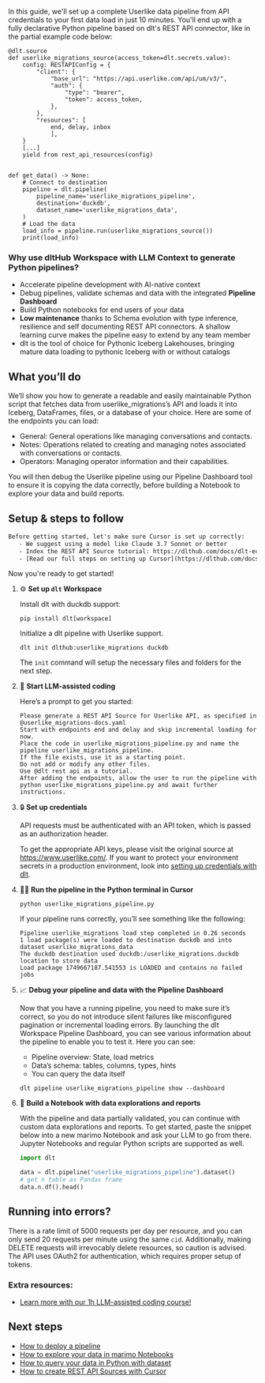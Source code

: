 In this guide, we'll set up a complete Userlike data pipeline from API credentials to your first data load in just 10 minutes. You'll end up with a fully declarative Python pipeline based on dlt's REST API connector, like in the partial example code below:

```python-outcome
@dlt.source
def userlike_migrations_source(access_token=dlt.secrets.value):
    config: RESTAPIConfig = {
        "client": {
            "base_url": "https://api.userlike.com/api/um/v3/",
            "auth": {
                "type": "bearer",
                "token": access_token,
            },
        },
        "resources": [
            end, delay, inbox
            ],
    }
    [...]
    yield from rest_api_resources(config)


def get_data() -> None:
    # Connect to destination
    pipeline = dlt.pipeline(
        pipeline_name='userlike_migrations_pipeline',
        destination='duckdb',
        dataset_name='userlike_migrations_data', 
    )
    # Load the data
    load_info = pipeline.run(userlike_migrations_source())
    print(load_info) 
```

### Why use dltHub Workspace with LLM Context to generate Python pipelines?

- Accelerate pipeline development with AI-native context
- Debug pipelines, validate schemas and data with the integrated **Pipeline Dashboard**
- Build Python notebooks for end users of your data
- **Low maintenance** thanks to Schema evolution with type inference, resilience and self documenting REST API connectors. A shallow learning curve makes the pipeline easy to extend by any team member
- dlt is the tool of choice for Pythonic Iceberg Lakehouses, bringing mature data loading to pythonic Iceberg with or without catalogs

## What you’ll do

We’ll show you how to generate a readable and easily maintainable Python script that fetches data from userlike_migrations’s API and loads it into Iceberg, DataFrames, files, or a database of your choice. Here are some of the endpoints you can load:

- General: General operations like managing conversations and contacts.
- Notes: Operations related to creating and managing notes associated with conversations or contacts.
- Operators: Managing operator information and their capabilities.

You will then debug the Userlike pipeline using our Pipeline Dashboard tool to ensure it is copying the data correctly, before building a Notebook to explore your data and build reports.

## Setup & steps to follow

```default
Before getting started, let's make sure Cursor is set up correctly:
   - We suggest using a model like Claude 3.7 Sonnet or better
   - Index the REST API Source tutorial: https://dlthub.com/docs/dlt-ecosystem/verified-sources/rest_api/ and add it to context as **@dlt rest api**
   - [Read our full steps on setting up Cursor](https://dlthub.com/docs/dlt-ecosystem/llm-tooling/cursor-restapi#23-configuring-cursor-with-documentation)
```

Now you're ready to get started!

1. ⚙️ **Set up `dlt` Workspace**
    
    Install dlt with duckdb support:
    ```shell
    pip install dlt[workspace]
    ```

    Initialize a dlt pipeline with Userlike support.
    ```shell
    dlt init dlthub:userlike_migrations duckdb
    ```

    The `init` command will setup the necessary files and folders for the next step.
    
2. 🤠 **Start LLM-assisted coding**
    
    Here’s a prompt to get you started:
    
    ```prompt
    Please generate a REST API Source for Userlike API, as specified in @userlike_migrations-docs.yaml 
    Start with endpoints end and delay and skip incremental loading for now. 
    Place the code in userlike_migrations_pipeline.py and name the pipeline userlike_migrations_pipeline. 
    If the file exists, use it as a starting point. 
    Do not add or modify any other files. 
    Use @dlt rest api as a tutorial. 
    After adding the endpoints, allow the user to run the pipeline with python userlike_migrations_pipeline.py and await further instructions.
    ```

    
3. 🔒 **Set up credentials** 
    
    API requests must be authenticated with an API token, which is passed as an authorization header.
    
    To get the appropriate API keys, please visit the original source at https://www.userlike.com/.
    If you want to protect your environment secrets in a production environment, look into [setting up credentials with dlt](https://dlthub.com/docs/walkthroughs/add_credentials).
    
4. 🏃‍♀️ **Run the pipeline in the Python terminal in Cursor**
    
    ```shell
    python userlike_migrations_pipeline.py
    ```
    
    If your pipeline runs correctly, you’ll see something like the following:
    
    ```shell
    Pipeline userlike_migrations load step completed in 0.26 seconds
    1 load package(s) were loaded to destination duckdb and into dataset userlike_migrations_data
    The duckdb destination used duckdb:/userlike_migrations.duckdb location to store data
    Load package 1749667187.541553 is LOADED and contains no failed jobs
    ```
    
5. 📈 **Debug your pipeline and data with the Pipeline Dashboard**

    Now that you have a running pipeline, you need to make sure it’s correct, so you do not introduce silent failures like misconfigured pagination or incremental loading errors. By launching the dlt Workspace Pipeline Dashboard, you can see various information about the pipeline to enable you to test it. Here you can see:
    - Pipeline overview: State, load metrics
    - Data’s schema: tables, columns, types, hints
    - You can query the data itself
    
    ```shell
    dlt pipeline userlike_migrations_pipeline show --dashboard
    ```
    
6. 🐍 **Build a Notebook with data explorations and reports**

    With the pipeline and data partially validated, you can continue with custom data explorations and reports. To get started, paste the snippet below into a new marimo Notebook and ask your LLM to go from there. Jupyter Notebooks and regular Python scripts are supported as well.

    
    ```python
    import dlt

   data = dlt.pipeline("userlike_migrations_pipeline").dataset()
   # get n table as Pandas frame
   data.n.df().head()
    ```

## Running into errors?

There is a rate limit of 5000 requests per day per resource, and you can only send 20 requests per minute using the same `cid`. Additionally, making DELETE requests will irrevocably delete resources, so caution is advised. The API uses OAuth2 for authentication, which requires proper setup of tokens.

### Extra resources:

- [Learn more with our 1h LLM-assisted coding course!](https://www.youtube.com/watch?v=GGid70rnJuM)

## Next steps

- [How to deploy a pipeline](https://dlthub.com/docs/walkthroughs/deploy-a-pipeline)
- [How to explore your data in marimo Notebooks](https://dlthub.com/docs/general-usage/dataset-access/marimo)
- [How to query your data in Python with dataset](https://dlthub.com/docs/general-usage/dataset-access/dataset)
- [How to create REST API Sources with Cursor](https://dlthub.com/docs/dlt-ecosystem/llm-tooling/cursor-restapi)